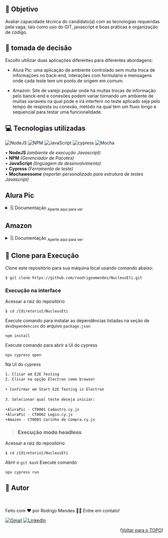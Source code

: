 <div id="top"></div>

## 🚩 Objetivo

Avaliar capacidade técnica do candidato(a) com as tecnologias requeridas pela vaga, tais
como uso do GIT, javascript e boas práticas e organização de código.

## 🔀 tomada de decisão 

Escolhi ultilizar duas aplicações diferentes para diferentes abordagens:
- Alura Pic: uma aplicação de ambiente controlado sem muita troca de informaçoes no back-end, interações com formulario e mensagens onde cada teste tem um ponto de origem em comum.

- Amazon: Site de varejo popular onde há muitas trocas de informação pelo banck-end e conexões podem variar tornando um ambiente de muitas variaveis na qual pode e irá interferir no teste aplicado seja pelo tempo de resposta ou conexão, metodo na qual tem um fluxo longo e sequencial para testar uma funcionalidade.

## 💻 Tecnologias utilizadas
![NodeJS](https://img.shields.io/badge/node.js-6DA55F?style=for-the-badge&logo=node.js&logoColor=white)
![NPM](https://img.shields.io/badge/NPM-%23000000.svg?style=for-the-badge&logo=npm&logoColor=white)
![JavaScript](https://img.shields.io/badge/javascript-%23323330.svg?style=for-the-badge&logo=javascript&logoColor=%23F7DF1E)
![cypress](https://img.shields.io/badge/-cypress-%23E5E5E5?style=for-the-badge&logo=cypress&logoColor=058a5e)
![Mocha](https://img.shields.io/badge/-mochawesome-%238D6748?style=for-the-badge&logo=mocha&logoColor=white)


• **NodeJS** *(ambiente de execução Javascript)*
<br/>
• **NPM** *(Gerenciador de Pacotes)*
<br/>
• **JavaScript** *(linguagem de desenvolvimento)*
<br/>
• **Cypress** *(Ferramenta de teste)*
<br/>
• **Mochawesome** *(reporter  personalizado para estrutura de testes Javascript)*


## Alura Pic
<details><summary>🗒️ Documentação <sub> Aperte aqui para ver</sub></summary>

## 🧪 Ciclo de Teste:
<img  alt="Relatorio de teste AluraPic" width="700" src="https://github.com/roodrigoomendes/NucleusEti/blob/main/assets/AluraPic.png?raw=true">


## AluraPic - CT0001 Cadastro
<img  alt="AluraPic - CT0001 Cadastro" width="500" src="https://github.com/roodrigoomendes/NucleusEti/blob/main/assets/AluraPic-CT0001.gif?raw=true">

## AluraPic - CT0002 Login
<img  alt="AluraPic - CT0001 Cadastro" width="500" src="https://github.com/roodrigoomendes/NucleusEti/blob/main/assets/AluraPic-CT0002.gif?raw=true">


## relatório Mochawesome CT001 Cadastro:
![Mocha](https://img.shields.io/badge/-mochawesome-%238D6748?style=for-the-badge&logo=mocha&logoColor=white)
<br>
<img  alt="AluraPic - CT0001 Cadastro" width="500" src="https://github.com/roodrigoomendes/NucleusEti/blob/main/assets/CT001.png?raw=true">

## relatório Cypress CT001 Cadastro:
![cypress](https://img.shields.io/badge/-cypress-%23E5E5E5?style=for-the-badge&logo=cypress&logoColor=058a5e)
<br>
<img  alt="AluraPic - CT0001 Cadastro" width="500" src="https://github.com/roodrigoomendes/NucleusEti/blob/main/assets/Alura%20Pic%20CT001%20cadastro.png?raw=true">


## relatório Mochawesome CT002 Login:
![Mocha](https://img.shields.io/badge/-mochawesome-%238D6748?style=for-the-badge&logo=mocha&logoColor=white)
<br>
<img  alt="AluraPic - CT002 Login" width="500" src="https://github.com/roodrigoomendes/NucleusEti/blob/main/assets/CT002.png?raw=true">
<br>



## relatório Cypress CT002 Login:
![cypress](https://img.shields.io/badge/-cypress-%23E5E5E5?style=for-the-badge&logo=cypress&logoColor=058a5e)
<br>
<img  alt="AluraPic - CT002 Login" width="500" src="https://github.com/roodrigoomendes/NucleusEti/blob/main/assets/Alura%20Pic%20CT002%20Login.png?raw=true">
<br>

</details>

## Amazon 
<details><summary>🗒️ Documentação <sub> Aperte aqui para ver</sub></summary>

## 🧪 Ciclo de Teste:
<img  alt="Relatorio de teste Amazon" width="700" src="https://github.com/roodrigoomendes/NucleusEti/blob/main/assets/Amazon.png?raw=true">


## Amazon - CT0001 Carrinho de compra
<img  alt="AluraPic - CT0001 Cadastro" width="500" src="https://github.com/roodrigoomendes/NucleusEti/blob/main/assets/Amazon-CT0001.gif?raw=true">


## relatório Mochawesome CT001 Carrinho de Compra:
![Mocha](https://img.shields.io/badge/-mochawesome-%238D6748?style=for-the-badge&logo=mocha&logoColor=white)
<br>
<img  alt="Amazon - CT001 Carrinho de Compra" width="500" src="https://github.com/roodrigoomendes/NucleusEti/blob/main/assets/CT001%20Amazon.png?raw=true">
<br>

## relatório Cypress CT001 Carrinho de Compra:
![cypress](https://img.shields.io/badge/-cypress-%23E5E5E5?style=for-the-badge&logo=cypress&logoColor=058a5e)
<br>
<img  alt="Amazon - CT001 Carrinho de Compra" width="500" src="https://github.com/roodrigoomendes/NucleusEti/blob/main/assets/Amazon%20CT001%20carrinho%20de%20compra.png?raw=true">
<br>

</details>

## 📀 Clone para Execução

Clone este repositório para sua máquina local usando comando abaixo:

```
$ git clone https://github.com/roodrigoomendes/NucleusEti.git
```

### Execução na interface

Acessar a raiz do repositório
```
$ cd /{diretorio}/NucleusEti
```
Execute comando para instalar as dependências listadas na seção de `devDependencies` do arquivo `package.json`

```
npm install
```

Execute comando para abrir a UI do cypress
```
npx cypress open
```

Na UI do cypress
```
1. Clicar em E2E Testing
2. Clicar na opção Electron como browser

• Confirmar em Start E2E Testing in Electron

3. Selecionar qual teste deseja iniciar:

•AluraPic - CT0001 Cadastro.cy.js
•AluraPic - CT0002 Login.cy.js
•Amazon - CT0001 Carinho de Compra.cy.js

```

>### Execução modo headless 

Acessar a raiz do repositório
```
$ cd /{diretorio}/NucleusEti
```
Abrir o ```git bash```
Execute comando 
```
npx cypress run
```


## 💯 Autor

<img style="border-radius: 50%;" src="https://github.com/roodrigoomendes.png" width="100px" alt=""/><br>
<br />
Feito com ❤️ por Rodrigo Mendes 👋🏽 Entre em contato!
<br/>


 <a href="mailto:roodrigoomendessilva@gmail.com">![Gmail](https://img.shields.io/badge/Gmail-D14836?style=for-the-badge&logo=gmail&logoColor=white)</a>
 <a href="https://www.linkedin.com/in/rodrigomendes-/" target="_blank">![LinkedIn](https://img.shields.io/badge/linkedin-%230077B5.svg?style=for-the-badge&logo=linkedin&logoColor=white)</a> 

<p align="right">(<a href="#top">Voltar para o TOPO</a>)</p>
